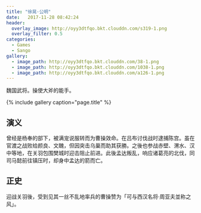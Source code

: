 ```yaml
---
title: "徐晃·公明"
date:   2017-11-28 08:42:24
header:
  overlay_image: http://oyy3dtfqo.bkt.clouddn.com/s319-1.png
  overlay_filter: 0.5
categories:
  - Games
  - Sango
gallery:
  - image_path: http://oyy3dtfqo.bkt.clouddn.com/38-1.png
  - image_path: http://oyy3dtfqo.bkt.clouddn.com/1038-1.png
  - image_path: http://oyy3dtfqo.bkt.clouddn.com/a126-1.png
---
```


魏国武将。操使大斧的能手。

{% include gallery caption="page.title" %}

## 演义

曾经是杨奉的部下，被满宠说服转而为曹操效命。在吕布讨伐战时逮捕陈宫。虽在官渡之战败给颜良、文醜，但因突击乌巢而助其获勝。之後也参战赤壁、渭水、汉中等地，在关羽包围樊城时迎击阻止前进。此後孟达叛乱，响应诸葛亮的北伐，同司马懿前往镇压时，却身中孟达的箭而亡。

## 正史

迎战关羽後，受到见其一丝不乱地率兵的曹操赞为「可与西汉名将·周亚夫並称之风」。